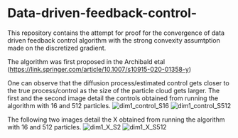 # Data-driven-feedback-control-
This repository contains the attempt for proof for the convergence of data driven feedback control algorithm with the strong convexity assumtption made on 
the discretized gradient. 

The algorithm was first proposed in the Archibald etal (https://link.springer.com/article/10.1007/s10915-020-01358-y)

One can observe that the diffusion process/estimated control gets closer to the true process/control as the size of the particle cloud gets larger. 
The first and the second image detail the controls obtained from running the algorithm with 16 and 512 particles.
![dim1_control_S16](https://user-images.githubusercontent.com/107137651/173209432-90db48b3-d0a5-40e1-9fb1-c8e625a6ae53.png)
![dim1_control_S512](https://user-images.githubusercontent.com/107137651/173209387-4d436ce0-c787-496e-a424-6157a84e5d97.png)

The following two images detail the X obtained from running the algorithm with 16 and 512 particles.
![dim1_X_S2](https://user-images.githubusercontent.com/107137651/173209390-3736a382-5e3c-401e-be4c-b12bd6c3975c.png)
![dim1_X_S512](https://user-images.githubusercontent.com/107137651/173209392-e7eec22d-450e-4037-8022-8796e1f61fbe.png)
